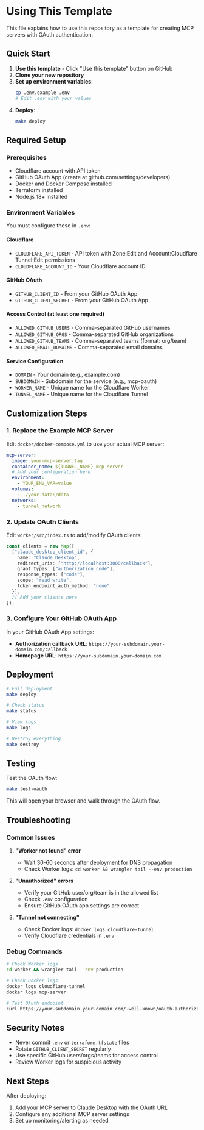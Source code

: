 # Using This Template

This file explains how to use this repository as a template for creating MCP servers with OAuth authentication.

## Quick Start

1. **Use this template** - Click "Use this template" button on GitHub
2. **Clone your new repository**
3. **Set up environment variables**:
   ```bash
   cp .env.example .env
   # Edit .env with your values
   ```
4. **Deploy**:
   ```bash
   make deploy
   ```

## Required Setup

### Prerequisites
- Cloudflare account with API token
- GitHub OAuth App (create at github.com/settings/developers)
- Docker and Docker Compose installed
- Terraform installed
- Node.js 18+ installed

### Environment Variables
You must configure these in `.env`:

#### Cloudflare
- `CLOUDFLARE_API_TOKEN` - API token with Zone:Edit and Account:Cloudflare Tunnel:Edit permissions
- `CLOUDFLARE_ACCOUNT_ID` - Your Cloudflare account ID

#### GitHub OAuth
- `GITHUB_CLIENT_ID` - From your GitHub OAuth App
- `GITHUB_CLIENT_SECRET` - From your GitHub OAuth App

#### Access Control (at least one required)
- `ALLOWED_GITHUB_USERS` - Comma-separated GitHub usernames
- `ALLOWED_GITHUB_ORGS` - Comma-separated GitHub organizations
- `ALLOWED_GITHUB_TEAMS` - Comma-separated teams (format: org/team)
- `ALLOWED_EMAIL_DOMAINS` - Comma-separated email domains

#### Service Configuration
- `DOMAIN` - Your domain (e.g., example.com)
- `SUBDOMAIN` - Subdomain for the service (e.g., mcp-oauth)
- `WORKER_NAME` - Unique name for the Cloudflare Worker
- `TUNNEL_NAME` - Unique name for the Cloudflare Tunnel

## Customization Steps

### 1. Replace the Example MCP Server

Edit `docker/docker-compose.yml` to use your actual MCP server:

```yaml
mcp-server:
  image: your-mcp-server:tag
  container_name: ${TUNNEL_NAME}-mcp-server
  # Add your configuration here
  environment:
    - YOUR_ENV_VAR=value
  volumes:
    - ./your-data:/data
  networks:
    - tunnel_network
```

### 2. Update OAuth Clients

Edit `worker/src/index.ts` to add/modify OAuth clients:

```typescript
const clients = new Map([
  ["claude_desktop_client_id", {
    name: "Claude Desktop",
    redirect_uris: ["http://localhost:3000/callback"],
    grant_types: ["authorization_code"],
    response_types: ["code"],
    scope: "read write",
    token_endpoint_auth_method: "none"
  }],
  // Add your clients here
]);
```

### 3. Configure Your GitHub OAuth App

In your GitHub OAuth App settings:
- **Authorization callback URL**: `https://your-subdomain.your-domain.com/callback`
- **Homepage URL**: `https://your-subdomain.your-domain.com`

## Deployment

```bash
# Full deployment
make deploy

# Check status
make status

# View logs
make logs

# Destroy everything
make destroy
```

## Testing

Test the OAuth flow:
```bash
make test-oauth
```

This will open your browser and walk through the OAuth flow.

## Troubleshooting

### Common Issues

1. **"Worker not found" error**
   - Wait 30-60 seconds after deployment for DNS propagation
   - Check Worker logs: `cd worker && wrangler tail --env production`

2. **"Unauthorized" errors**
   - Verify your GitHub user/org/team is in the allowed list
   - Check `.env` configuration
   - Ensure GitHub OAuth app settings are correct

3. **"Tunnel not connecting"**
   - Check Docker logs: `docker logs cloudflare-tunnel`
   - Verify Cloudflare credentials in `.env`

### Debug Commands

```bash
# Check Worker logs
cd worker && wrangler tail --env production

# Check Docker logs
docker logs cloudflare-tunnel
docker logs mcp-server

# Test OAuth endpoint
curl https://your-subdomain.your-domain.com/.well-known/oauth-authorization-server
```

## Security Notes

- Never commit `.env` or `terraform.tfstate` files
- Rotate `GITHUB_CLIENT_SECRET` regularly
- Use specific GitHub users/orgs/teams for access control
- Review Worker logs for suspicious activity

## Next Steps

After deploying:
1. Add your MCP server to Claude Desktop with the OAuth URL
2. Configure any additional MCP server settings
3. Set up monitoring/alerting as needed